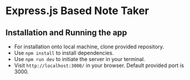 # Express.js Based Note Taker

## Installation and Running the app
* For installation onto local machine, clone provided repository.
* Use `npm install` to install dependencies.
* Use `npm run dev` to initiate the server in your terminal.
* Visit `http://localhost:3000/` in your browser. Default provided port is 3000.